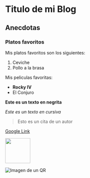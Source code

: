 # Titulo de mi Blog 

## Anecdotas

### Platos favoritos

Mis platos favoritos son los siguientes:

1. Ceviche
2. Pollo a la brasa

Mis peliculas favoritas:

- **Rocky IV**
- El Conjuro

**Este es un texto en negrita**

*Este es un texto en cursiva*

> Esto es un cita de un autor

[Google Link](https://www.google.com/)

<img src="https://upload.wikimedia.org/wikipedia/commons/d/d7/Commons_QR_code.png" height="80">

![Imagen de un QR](https://upload.wikimedia.org/wikipedia/commons/d/d7/Commons_QR_code.png)
